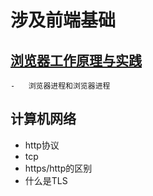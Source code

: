 # 涉及前端基础

## [浏览器工作原理与实践](https://blog.poetries.top/browser-working-principle/)

	-	浏览器进程和浏览器进程



## 计算机网络

- http协议
- tcp
- https/http的区别
- 什么是TLS



